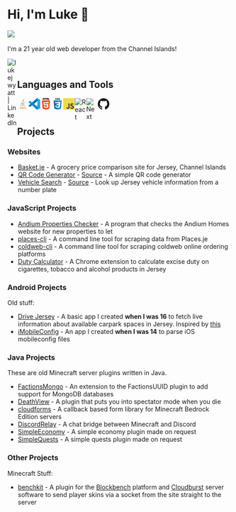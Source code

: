 # Hi, I'm Luke 👋 
![](https://komarev.com/ghpvc/?username=lukeeey&color=blueviolet)  

I'm a 21 year old web developer from the Channel Islands!

[<img align="left" alt="lukejwyatt | LinkedIn" width="22px" src="https://cdn.jsdelivr.net/npm/simple-icons@v3/icons/linkedin.svg" />][linkedin]  

<br />

## Languages and Tools

<img align="left" alt="Java" width="26px" src="https://raw.githubusercontent.com/github/explore/80688e429a7d4ef2fca1e82350fe8e3517d3494d/topics/java/java.png" />
<img align="left" alt="Visual Studio Code" width="26px" src="https://raw.githubusercontent.com/github/explore/80688e429a7d4ef2fca1e82350fe8e3517d3494d/topics/visual-studio-code/visual-studio-code.png" />
<img align="left" alt="HTML5" width="26px" src="https://raw.githubusercontent.com/github/explore/80688e429a7d4ef2fca1e82350fe8e3517d3494d/topics/html/html.png" />
<img align="left" alt="CSS3" width="26px" src="https://raw.githubusercontent.com/github/explore/80688e429a7d4ef2fca1e82350fe8e3517d3494d/topics/css/css.png" />
<img align="left" alt="JavaScript" width="26px" src="https://raw.githubusercontent.com/github/explore/80688e429a7d4ef2fca1e82350fe8e3517d3494d/topics/javascript/javascript.png" />
<img align="left" alt="React" width="26px" src="https://logos-download.com/wp-content/uploads/2016/09/React_logo_logotype_emblem.png" />
<img align="left" alt="Next" width="26px" src="https://upload.wikimedia.org/wikipedia/commons/8/8e/Nextjs-logo.svg" />
<img align="left" alt="GitHub" width="26px" src="https://raw.githubusercontent.com/github/explore/78df643247d429f6cc873026c0622819ad797942/topics/github/github.png" />

<br />
<br />


<!-- ![Luke's GitHub Stats](https://github-readme-stats.vercel.app/api?username=lukeeey&show_icons=true&hide=stars,commits&disable_animations=true) -->

## Projects
### Websites
* [Basket.je](https://basket.je) - A grocery price comparison site for Jersey, Channel Islands
* [QR Code Generator](https://qrcode.glitch.je) - [Source](https://github.com/glitchjsy/qrcode) - A simple QR code generator
* [Vehicle Search](https://vehicle-search.glitch.je) - [Source](https://github.com/glitchjsy/vehicle-search]) - Look up Jersey vehicle information from a number plate

### JavaScript Projects
* [Andium Properties Checker](https://github.com/glitchjsy/andium-checker) - A program that checks the Andium Homes website for new properties to let
* [places-cli](https://github.com/glitchjsy/places-cli) - A command line tool for scraping data from Places.je
* [coldweb-cli](https://github.com/glitchjsy/coldweb-cli) - A command line tool for scraping coldweb online ordering platforms
* [Duty Calculator](https://github.com/glitchjsy/duty-calculator) - A Chrome extension to calculate excise duty on cigarettes, tobacco and alcohol products in Jersey

### Android Projects
Old stuff:
* [Drive Jersey](https://github.com/lukeeey/Drive-Jersey) - A basic app I created **when I was 16** to fetch live information about available carpark spaces in Jersey. Inspired by [this](https://apps.apple.com/ng/app/drive-jersey/id1110663341)
* [iMobileConfig](https://github.com/lukeeey/iMobileConfig) - An app I created **when I was 14** to parse iOS mobileconfig files

### Java Projects
These are old Minecraft server plugins written in Java.
* [FactionsMongo](https://github.com/lukeeey/FactionsMongo) - An extension to the FactionsUUID plugin to add support for MongoDB databases
* [DeathView](https://github.com/lukeeey/DeathView) - A plugin that puts you into spectator mode when you die
* [cloudforms](https://github.com/lukeeey/cloudforms) - A callback based form library for Minecraft Bedrock Edition servers
* [DiscordRelay](https://github.com/lukeeey/DiscordRelay) - A chat bridge between Minecraft and Discord
* [SimpleEconomy](https://github.com/lukeeey/SimpleEconomy) - A simple economy plugin made on request
* [SimpleQuests](https://github.com/lukeeey/SimpleQuests) - A simple quests plugin made on request

### Other Projects
Minecraft Stuff:
* [benchkit](https://github.com/opencollab-incubator/benchkit) - A plugin for the [Blockbench](https://www.blockbench.net) platform and [Cloudburst](https://github.com/CloudburstMC/Cloudburst) server software to send player skins via a socket from the site straight to the server


<!--[![DeathView Card](https://github-readme-stats.vercel.app/api/pin/?username=lukeeey&repo=DeathView&show_owner=true)](https://github.com/lukeeey/DeathView)-->

[linkedin]: https://www.linkedin.com/in/lukejwyatt
